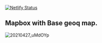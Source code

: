 [![Netlify Status](https://api.netlify.com/api/v1/badges/2b75bebf-87fe-42f9-9798-de6aeecc383d/deploy-status)](https://app.netlify.com/sites/mapbox-geoq-basemap/deploys)

## Mapbox with Base geoq map.


![20210427_uMdOYp](https://cdn.jsdelivr.net/gh/crexk/pic-archive@main/uPic/20210427_uMdOYp.png)